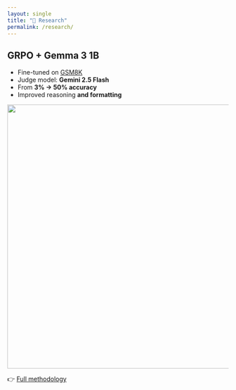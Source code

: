 ```yaml
---
layout: single
title: "🔬 Research"
permalink: /research/
---
```


## GRPO + Gemma 3 1B

- Fine-tuned on [GSM8K](https://huggingface.co/datasets/openai/gsm8k)
- Judge model: **Gemini 2.5 Flash**
- From **3% → 50% accuracy**
- Improved reasoning **and formatting**

<img src="https://gist.github.com/user-attachments/assets/54e49842-7689-4c1c-92b9-bf31e45667ee" width="600"/>

👉 [Full methodology](https://drive.google.com/file/d/1gcuPkPEQZoaO3seu8rHSo5AhmvbTESlq/view?usp=sharing)
